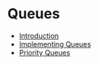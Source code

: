 # Queues

- [Introduction](00_intro.md)
- [Implementing Queues](00_intro.md)
- [Priority Queues](00_intro.md)